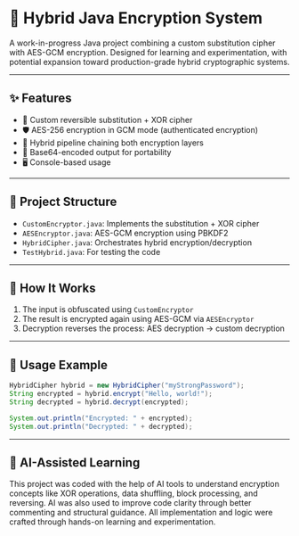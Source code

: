# 🚀 Hybrid Java Encryption System

A work-in-progress Java project combining a custom substitution cipher with AES-GCM encryption. Designed for learning and experimentation, with potential expansion toward production-grade hybrid cryptographic systems.

---

## ✨ Features

- 🔐 Custom reversible substitution + XOR cipher
- 🛡️ AES-256 encryption in GCM mode (authenticated encryption)
- 🔄 Hybrid pipeline chaining both encryption layers
- 📄 Base64-encoded output for portability
- 🖥️ Console-based usage

---

## 📁 Project Structure

- `CustomEncryptor.java`: Implements the substitution + XOR cipher
- `AESEncryptor.java`: AES-GCM encryption using PBKDF2
- `HybridCipher.java`: Orchestrates hybrid encryption/decryption
- `TestHybrid.java`: For testing the code

---

## 🔧 How It Works

1. The input is obfuscated using `CustomEncryptor`
2. The result is encrypted again using AES-GCM via `AESEncryptor`
3. Decryption reverses the process: AES decryption → custom decryption

---

## 🚦 Usage Example

```java
HybridCipher hybrid = new HybridCipher("myStrongPassword");
String encrypted = hybrid.encrypt("Hello, world!");
String decrypted = hybrid.decrypt(encrypted);

System.out.println("Encrypted: " + encrypted);
System.out.println("Decrypted: " + decrypted);
```
---

## 🤖 AI-Assisted Learning

This project was coded with the help of AI tools to understand encryption concepts like XOR operations, data shuffling, block processing, and reversing. AI was also used to improve code clarity through better commenting and structural guidance. All implementation and logic were crafted through hands-on learning and experimentation.
